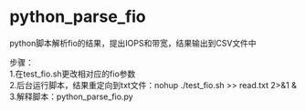 # python_parse_fio
python脚本解析fio的结果，提出IOPS和带宽，结果输出到CSV文件中  
  
步骤：  
  1.在test_fio.sh更改相对应的fio参数  
  2.后台运行脚本，结果重定向到txt文件：nohup ./test_fio.sh >> read.txt 2>&1 &  
  3.解释脚本：python_parse_fio.py  
